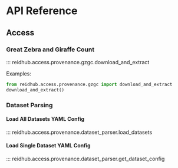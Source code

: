 # API Reference

## Access

### Great Zebra and Giraffe Count
::: reidhub.access.provenance.gzgc.download_and_extract

Examples:

```python
from reidhub.access.provenance.gzgc import download_and_extract
download_and_extract()
```

### Dataset Parsing

#### Load All Datasets YAML Config 
::: reidhub.access.provenance.dataset_parser.load_datasets

#### Load Single Dataset YAML Config
::: reidhub.access.provenance.dataset_parser.get_dataset_config
